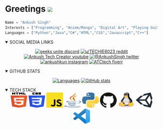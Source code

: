 # Greetings <img src="https://raw.githubusercontent.com/MartinHeinz/MartinHeinz/master/wave.gif" width="30px">

```python
Name = "Ankush Singh"
Interests = ["Programming", "Anime/Manga", "Digital Art", "Playing Guitar"]
Languages = ["Python","Java","C#","HTML","CSS","Javascript","C++"]
```

<div align=center>

<!--[![typing speed x 1000](icons/../Icon/writing_code.gif)](https://github.com/ankushKun)-->
</div>

<details open>
<summary style="cursor: pointer;">SOCIAL MEDIA LINKS</summary>
<div align=center>

[![geeks unite discord](https://img.shields.io/discord/695652747487477770?label=DISCORD&logo=discord&logoColor=white)](https://discord.io/geeksunite)
[![u/TECHIE6023 reddit](https://img.shields.io/badge/-REDDIT-informational?style=flat-square&logo=reddit&logoColor=white&color=black)](https://www.reddit.com/u/TECHIE6023)
[![Ankush Tech Creator youtube](https://img.shields.io/badge/-YOUTUBE-informational?style=flat-square&logo=youtube&logoColor=white&color=red)](https://youtube.com/AnkushTechCreator/)
[![@__AnkushSingh__ twitter](https://img.shields.io/badge/-TWITTER-informational?style=flat-square&logo=twitter&logoColor=white&color=blue)](https://twitter.com/__AnkushSingh__/)
[![__ankushkun__ instagram](https://img.shields.io/badge/-INSTAGRAM-informational?style=flat-square&logo=instagram&logoColor=white&color=orange)](https://instagram.com/__ankushkun__/)
[![ATCtech fiverr](https://img.shields.io/badge/-FIVERR-informational?style=flat-square&logo=fiverr&logoColor=white&color=brightgreen)](https://fiverr.com/ATCtech)

</div>
</details>

<details open>
<summary style="cursor: pointer;">GITHUB STATS</summary>
<div align=center>
    
[![Languages](https://github-readme-stats.vercel.app/api/top-langs/?username=ankushKun&show_icons=true&title_color=fff&icon_color=79ff97&text_color=9f9f9f&bg_color=151515&count_private=true&layout=compact)](https://github.com/ankushKun)
[![GitHub stats](https://github-readme-stats.vercel.app/api?username=ankushKun&show_icons=true&title_color=fff&icon_color=79ff97&text_color=9f9f9f&bg_color=151515&count_private=true)](https://github.com/ankushKun)

</div>
</details>

<details open>
<summary style="cursor: pointer;">TECH STACK</summary>
<div align=center>

<img src="./logos/html-5.svg"  height=50 width=55 title="HTML 5">
<img src="./logos/css-3.svg"  height=50 width=55 title="CSS 3">
<img src="./logos/javascript.svg"  height=50 width=55 title="Javascript">
<img src="./logos/java.svg"  height=50 width=55 title="Java">
<img src="./logos/python.svg"  height=50 width=55 title="Python">
<img src="./logos/github.svg"  height=50 width=55 title="Github">
<img src="./logos/linux.svg"  height=50 width=55 title="Linux">
<img src="./logos/unity-3d.svg"  height=50 width=55 title="Unity 3D">
<img src="./logos/visual-studio-code.svg"  height=50 width=55 title="VS Code">

</div>
</details>
